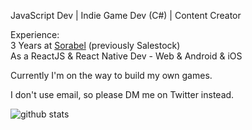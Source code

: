 JavaScript Dev | Indie Game Dev (C#) | Content Creator

Experience:   
3 Years at [Sorabel](https://sorabel.com) (previously Salestock)  
As a ReactJS & React Native Dev - Web & Android & iOS

Currently I'm on the way to build my own games.

I don't use email, so please DM me on Twitter instead.

![github stats](https://github-readme-stats.vercel.app/api?username=dwicao&show_icons=true)
